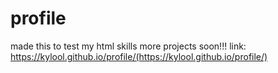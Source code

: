 # profile
made this to test my html skills
more projects soon!!!
link: https://kylool.github.io/profile/(https://kylool.github.io/profile/)
